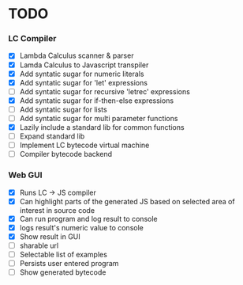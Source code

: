 # TODO

### LC Compiler

- [x] Lambda Calculus scanner & parser
- [x] Lamda Calculus to Javascript transpiler
- [x] Add syntatic sugar for numeric literals
- [x] Add syntatic sugar for 'let' expressions
- [ ] Add syntatic sugar for recursive 'letrec' expressions
- [x] Add syntatic sugar for if-then-else expressions
- [ ] Add syntatic sugar for lists
- [ ] Add syntatic sugar for multi parameter functions
- [x] Lazily include a standard lib for common functions
- [ ] Expand standard lib
- [ ] Implement LC bytecode virtual machine
- [ ] Compiler bytecode backend

### Web GUI

- [x] Runs LC -> JS compiler
- [x] Can highlight parts of the generated JS based on selected area of interest in source code
- [x] Can run program and log result to console
- [x] logs result's numeric value to console
- [x] Show result in GUI
- [ ] sharable url
- [ ] Selectable list of examples
- [ ] Persists user entered program
- [ ] Show generated bytecode
